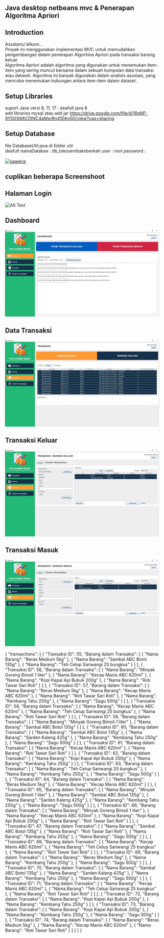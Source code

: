 ## Java desktop netbeans mvc & Penerapan Algoritma Apriori

## Introduction
Assalamu'alikum...
<br/>
Proyek ini menggunakan implementasi MVC untuk memudahkan pengembangan dalam penerapan Algoritma Apriori pada transaksi barang keluar.
<br/>
Algoritma Apriori adalah algoritma yang digunakan untuk menemukan item-item yang sering muncul bersama dalam sebuah kumpulan data transaksi atau dataset. Algoritma ini banyak digunakan dalam analisis asosiasi, yang mencoba menemukan hubungan antara item-item dalam dataset.
 
## Setup Libraries

suport Java versi 8, 11, 17 : deafult java 8 
<br/>
add libraries mysql atau add jar https://drive.google.com/file/d/18qNF-9YD0S9AVZlINC4aMxrBn41DAn0G/view?usp=sharing

## Setup Database
file DatabaseUtil.java di folder util
<br/>
deafult namaDatabse : db_tokosembakoberkah
        user        : root
        password    : 
<br/>
<br/>
[![saweria](https://github.com/zanwaar/JavaDesktopMVC-AlgoritmaApriori/blob/main/screenshot/sw.svg)](https://saweria.co/Batukel)
## cuplikan beberapa Screenshoot
## Halaman Login
![Alt Text](https://github.com/zanwaar/JavaDesktopMVC-AlgoritmaApriori/blob/main/screenshot/login.JPG)

## Dashboard
![Alt Text](https://github.com/zanwaar/JavaDesktopMVC/blob/main/screenshot/dashboard.JPG)

## Data Transaksi
![Alt Text](https://github.com/zanwaar/JavaDesktopMVC/blob/main/screenshot/transaksi.JPG)

## Transaksi Keluar
![Alt Text](https://github.com/zanwaar/JavaDesktopMVC/blob/main/screenshot/tskeluar.JPG)

## Transaksi Masuk
![Alt Text](https://github.com/zanwaar/JavaDesktopMVC/blob/main/screenshot/tsmasuk.JPG)

{
  "transactions": [
    {
      "Transaksi ID": 55,
      "Barang dalam Transaksi": [
        {
          "Nama Barang": "Beras Medium 5kg"
        },
        {
          "Nama Barang": "Sambal ABC Botol 135g"
        },
        {
          "Nama Barang": "Teh Celup Sariwangi 25 bungkus"
        }
      ]
    },
    {
      "Transaksi ID": 56,
      "Barang dalam Transaksi": [
        {
          "Nama Barang": "Minyak Goreng Bimoli 1 liter"
        },
        {
          "Nama Barang": "Kecap Manis ABC 620ml"
        },
        {
          "Nama Barang": "Kopi Kapal Api Bubuk 200g"
        },
        {
          "Nama Barang": "Roti Tawar Sari Roti"
        }
      ]
    },
    {
      "Transaksi ID": 57,
      "Barang dalam Transaksi": [
        {
          "Nama Barang": "Beras Medium 5kg"
        },
        {
          "Nama Barang": "Kecap Manis ABC 620ml"
        },
        {
          "Nama Barang": "Roti Tawar Sari Roti"
        },
        {
          "Nama Barang": "Kembang Tahu 250g"
        },
        {
          "Nama Barang": "Sagu 500g"
        }
      ]
    },
    {
      "Transaksi ID": 58,
      "Barang dalam Transaksi": [
        {
          "Nama Barang": "Kecap Manis ABC 620ml"
        },
        {
          "Nama Barang": "Teh Celup Sariwangi 25 bungkus"
        },
        {
          "Nama Barang": "Roti Tawar Sari Roti"
        }
      ]
    },
    {
      "Transaksi ID": 59,
      "Barang dalam Transaksi": [
        {
          "Nama Barang": "Minyak Goreng Bimoli 1 liter"
        },
        {
          "Nama Barang": "Sambal ABC Botol 135g"
        }
      ]
    },
    {
      "Transaksi ID": 60,
      "Barang dalam Transaksi": [
        {
          "Nama Barang": "Sambal ABC Botol 135g"
        },
        {
          "Nama Barang": "Sarden Kaleng 425g"
        },
        {
          "Nama Barang": "Kembang Tahu 250g"
        },
        {
          "Nama Barang": "Sagu 500g"
        }
      ]
    },
    {
      "Transaksi ID": 61,
      "Barang dalam Transaksi": [
        {
          "Nama Barang": "Kecap Manis ABC 620ml"
        },
        {
          "Nama Barang": "Roti Tawar Sari Roti"
        }
      ]
    },
    {
      "Transaksi ID": 62,
      "Barang dalam Transaksi": [
        {
          "Nama Barang": "Kopi Kapal Api Bubuk 200g"
        },
        {
          "Nama Barang": "Kembang Tahu 250g"
        }
      ]
    },
    {
      "Transaksi ID": 63,
      "Barang dalam Transaksi": [
        {
          "Nama Barang": "Teh Celup Sariwangi 25 bungkus"
        },
        {
          "Nama Barang": "Kembang Tahu 250g"
        },
        {
          "Nama Barang": "Sagu 500g"
        }
      ]
    },
    {
      "Transaksi ID": 64,
      "Barang dalam Transaksi": [
        {
          "Nama Barang": "Beras Medium 5kg"
        },
        {
          "Nama Barang": "Kecap Manis ABC 620ml"
        }
      ]
    },
    {
      "Transaksi ID": 65,
      "Barang dalam Transaksi": [
        {
          "Nama Barang": "Minyak Goreng Bimoli 1 liter"
        },
        {
          "Nama Barang": "Sambal ABC Botol 135g"
        },
        {
          "Nama Barang": "Sarden Kaleng 425g"
        },
        {
          "Nama Barang": "Kembang Tahu 250g"
        },
        {
          "Nama Barang": "Sagu 500g"
        }
      ]
    },
    {
      "Transaksi ID": 66,
      "Barang dalam Transaksi": [
        {
          "Nama Barang": "Minyak Goreng Bimoli 1 liter"
        },
        {
          "Nama Barang": "Kecap Manis ABC 620ml"
        },
        {
          "Nama Barang": "Kopi Kapal Api Bubuk 200g"
        },
        {
          "Nama Barang": "Roti Tawar Sari Roti"
        }
      ]
    },
    {
      "Transaksi ID": 67,
      "Barang dalam Transaksi": [
        {
          "Nama Barang": "Sambal ABC Botol 135g"
        },
        {
          "Nama Barang": "Roti Tawar Sari Roti"
        },
        {
          "Nama Barang": "Kembang Tahu 250g"
        },
        {
          "Nama Barang": "Sagu 500g"
        }
      ]
    },
    {
      "Transaksi ID": 68,
      "Barang dalam Transaksi": [
        {
          "Nama Barang": "Kecap Manis ABC 620ml"
        },
        {
          "Nama Barang": "Teh Celup Sariwangi 25 bungkus"
        },
        {
          "Nama Barang": "Roti Tawar Sari Roti"
        }
      ]
    },
    {
      "Transaksi ID": 69,
      "Barang dalam Transaksi": [
        {
          "Nama Barang": "Beras Medium 5kg"
        },
        {
          "Nama Barang": "Kembang Tahu 250g"
        },
        {
          "Nama Barang": "Sagu 500g"
        }
      ]
    },
    {
      "Transaksi ID": 70,
      "Barang dalam Transaksi": [
        {
          "Nama Barang": "Sambal ABC Botol 135g"
        },
        {
          "Nama Barang": "Sarden Kaleng 425g"
        },
        {
          "Nama Barang": "Kembang Tahu 250g"
        },
        {
          "Nama Barang": "Sagu 500g"
        }
      ]
    },
    {
      "Transaksi ID": 71,
      "Barang dalam Transaksi": [
        {
          "Nama Barang": "Kecap Manis ABC 620ml"
        },
        {
          "Nama Barang": "Teh Celup Sariwangi 25 bungkus"
        },
        {
          "Nama Barang": "Roti Tawar Sari Roti"
        }
      ]
    },
    {
      "Transaksi ID": 72,
      "Barang dalam Transaksi": [
        {
          "Nama Barang": "Kopi Kapal Api Bubuk 200g"
        },
        {
          "Nama Barang": "Kembang Tahu 250g"
        }
      ]
    },
    {
      "Transaksi ID": 73,
      "Barang dalam Transaksi": [
        {
          "Nama Barang": "Kopi Kapal Api Bubuk 200g"
        },
        {
          "Nama Barang": "Kembang Tahu 250g"
        },
        {
          "Nama Barang": "Sagu 500g"
        }
      ]
    },
    {
      "Transaksi ID": 74,
      "Barang dalam Transaksi": [
        {
          "Nama Barang": "Beras Medium 5kg"
        },
        {
          "Nama Barang": "Kecap Manis ABC 620ml"
        },
        {
          "Nama Barang": "Roti Tawar Sari Roti"
        }
      ]
    }
  ]
}
